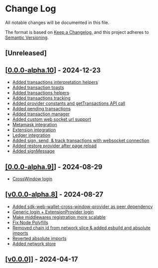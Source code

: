# Change Log

All notable changes will be documented in this file.

The format is based on [Keep a Changelog](https://keepachangelog.com/en/1.0.0/),
and this project adheres to [Semantic Versioning](https://semver.org/spec/v2.0.0.html).

## [Unreleased]

## [[0.0.0-alpha.10](https://github.com/multiversx/mx-sdk-dapp-core/pull/56)] - 2024-12-23

- [Added transactions interpretation helpers](https://github.com/multiversx/mx-sdk-dapp-core/pull/55)
- [Added transaction toasts](https://github.com/multiversx/mx-sdk-dapp-core/pull/53)
- [Added transactions helpers](https://github.com/multiversx/mx-sdk-dapp-core/pull/52)
- [Added transactions tracking](https://github.com/multiversx/mx-sdk-dapp-core/pull/51)
- [Added provider constants and getTransactions API call](https://github.com/multiversx/mx-sdk-dapp-core/pull/50)
- [Added pending transactions](https://github.com/multiversx/mx-sdk-dapp-core/pull/48)
- [Added transaction manager](https://github.com/multiversx/mx-sdk-dapp-core/pull/41)
- [Added custom web socket url support](https://github.com/multiversx/mx-sdk-dapp-core/pull/35)
- [Metamask integration](https://github.com/multiversx/mx-sdk-dapp-core/pull/27)
- [Extension integration](https://github.com/multiversx/mx-sdk-dapp-core/pull/26)
- [Ledger integration](https://github.com/multiversx/mx-sdk-dapp-core/pull/22)
- [Added sign, send, & track transactions with websocket connection](https://github.com/multiversx/mx-sdk-dapp-core/pull/21)
- [Added restore provider after page reload](https://github.com/multiversx/mx-sdk-dapp-core/pull/19)
- [Added signMessage](https://github.com/multiversx/mx-sdk-dapp-core/pull/18)

## [[0.0.0-alpha.9]](https://github.com/multiversx/mx-sdk-dapp-core)] - 2024-08-29

- [CrossWindow login](https://github.com/multiversx/mx-sdk-dapp-core/pull/13)

## [[v0.0.0-alpha.8]](https://github.com/multiversx/mx-sdk-dapp-core/pull/16) - 2024-08-27

- [Added sdk-web-wallet-cross-window-provider as peer dependency](https://github.com/multiversx/mx-sdk-dapp-core/pull/14)
- [Generic login + ExtensionProvider login](https://github.com/multiversx/mx-sdk-dapp-core/pull/12)
- [Make middlewares registration more scalable](https://github.com/multiversx/mx-sdk-dapp-core/pull/11)
- [Fix Node Polyfills](https://github.com/multiversx/mx-sdk-dapp-core/pull/10)
- [Removed chain id from network slice & added esbuild and absolute imports](https://github.com/multiversx/mx-sdk-dapp-core/pull/3)
- [Reverted absolute imports](https://github.com/multiversx/mx-sdk-dapp-core/pull/2)
- [Added network store](https://github.com/multiversx/mx-sdk-dapp-core/pull/1)

## [[v0.0.0]](https://github.com/multiversx/mx-sdk-dapp-core)] - 2024-04-17
